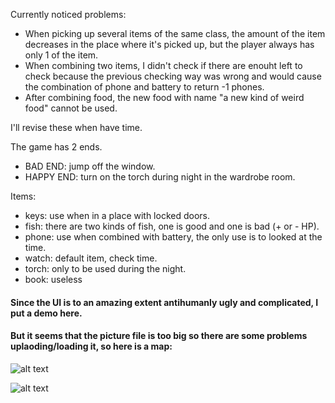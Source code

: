 Currently noticed problems:

- When picking up several items of the same class, the amount of the item decreases in the place where it's picked up, but the player always has only 1 of the item.
- When combining two items, I didn't check if there are enouht left to check because the previous checking way was wrong and would cause the combination of phone and battery to return -1 phones.
- After combining food, the new food with name "a new kind of weird food" cannot be used. 

I'll revise these when have time.


The game has 2 ends. 
- BAD END: jump off the window.
- HAPPY END: turn on the torch during night in the wardrobe room.

Items:
- keys: use when in a place with locked doors. 
- fish: there are two kinds of fish, one is good and one is bad (+ or - HP).
- phone: use when combined with battery, the only use is to looked at the time.
- watch: default item, check time.
- torch: only to be used during the night.
- book: useless

#### Since the UI is to an amazing extent antihumanly ugly and complicated, I put a demo here.
#### But it seems that the picture file is too big so there are some problems uplaoding/loading it, so here is a map:
![alt text](https://github.com/ningkko/InClassAssignments/blob/master/CSC212_DataStructure/p5TextAdventureGame/map.jpg)


![alt text](https://github.com/ningkko/InClassAssignments/blob/master/CSC212_DataStructure/p5TextAdventureGame/demo.jpeg)

